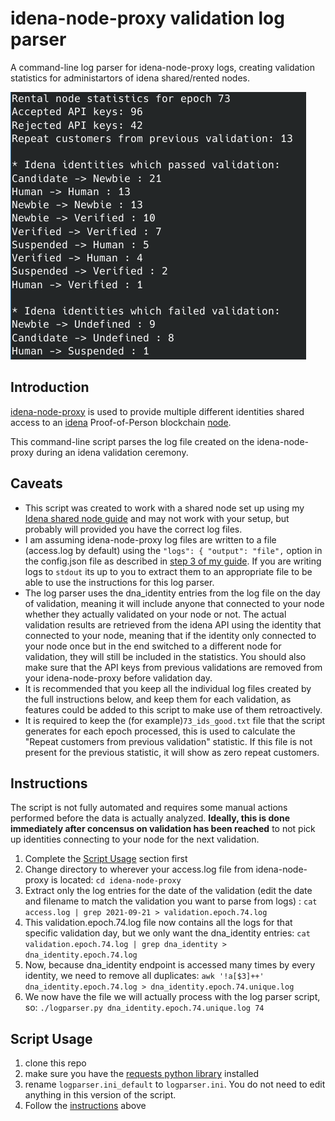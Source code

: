 # idena-node-proxy validation log parser
A command-line log parser for idena-node-proxy logs, creating validation statistics for administartors of idena shared/rented nodes.

![Screenshot](logparser_example.png)

## Introduction

[idena-node-proxy](https://github.com/idena-network/idena-node-proxy) is used to provide multiple different identities shared access to an [idena](https://idena.io) Proof-of-Person blockchain [node](https://github.com/idena-network/idena-go).

This command-line script parses the log file created on the idena-node-proxy during an idena validation ceremony.

## Caveats

* This script was created to work with a shared node set up using my [Idena shared node guide](https://github.com/pocoloko/idena-shared-node-guide) and may not work with your setup, but probably will provided you have the correct log files.
* I am assuming idena-node-proxy log files are written to a file (access.log by default) using the ```"logs": { "output": "file",``` option in the config.json file as described in [step 3 of my guide](https://github.com/pocoloko/idena-shared-node-guide#step-3-install-idena-node-proxy). If you are writing logs to ```stdout``` its up to you to extract them to an appropriate file to be able to use the instructions for this log parser.
* The log parser uses the dna_identity entries from the log file on the day of validation, meaning it will include anyone that connected to your node whether they actually validated on your node or not. The actual validation results are retrieved from the idena API using the identity that connected to your node, meaning that if the identity only connected to your node once but in the end switched to a different node for validation, they will still be included in the statistics. You should also make sure that the API keys from previous validations are removed from your idena-node-proxy before validation day.
* It is recommended that you keep all the individual log files created by the full instructions below, and keep them for each validation, as features could be added to this script to make use of them retroactively.
* It is required to keep the (for example)```73_ids_good.txt``` file that the script generates for each epoch processed, this is used to calculate the "Repeat customers from previous validation" statistic. If this file is not present for the previous statistic, it will show as zero repeat customers.


## Instructions

The script is not fully automated and requires some manual actions performed before the data is actually analyzed. **Ideally, this is done immediately after concensus on validation has been reached** to not pick up identities connecting to your node for the next validation.

1. Complete the [Script Usage](https://github.com/pocoloko/idena-node-proxy-logparser#script-usage) section first
2. Change directory to wherever your access.log file from idena-node-proxy is located: ```cd idena-node-proxy```
3. Extract only the log entries for the date of the validation (edit the date and filename to match the validation you want to parse from logs) : ```cat access.log | grep 2021-09-21 > validation.epoch.74.log```
4. This validation.epoch.74.log file now contains all the logs for that specific validation day, but we only want the dna_identity entries: ```cat validation.epoch.74.log | grep dna_identity > dna_identity.epoch.74.log```
5. Now, because dna_identity endpoint is accessed many times by every identity, we need to remove all duplicates: ```awk '!a[$3]++' dna_identity.epoch.74.log > dna_identity.epoch.74.unique.log```
6. We now have the file we will actually process with the log parser script, so: ```./logparser.py dna_identity.epoch.74.unique.log 74```

## Script Usage

1. clone this repo
2. make sure you have the [requests python library](https://docs.python-requests.org/en/master/) installed
3. rename `logparser.ini_default` to `logparser.ini`. You do not need to edit anything in this version of the script.
4. Follow the [instructions](https://github.com/pocoloko/idena-node-proxy-logparser#instructions) above

